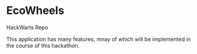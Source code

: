 # EcoWheels
HackWarts Repo 

This application has many features, mnay of which will be implemented in the course of this hackathon.
